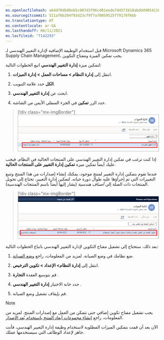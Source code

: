```yaml
---
ms.openlocfilehash: a64d70db80eb5c007d3f96cd81eede7d4571b18abdd4905411083995a6de6dab
ms.sourcegitcommit: 511a76b204f93d23cf9f7a70059525f79170f6bb
ms.translationtype: HT
ms.contentlocale: ar-SA
ms.lasthandoff: 08/11/2021
ms.locfileid: "7142293"
---
```

قبل استخدام الوظيفة الإضافية لإدارة التغيير الهندسي لـ Microsoft Dynamics 365 Supply Chain Management، يجب تمكين الميزة ومفتاح التكوين.

لتمكين ميزة **إدارة التغيير الهندسي** اتبع الخطوات التالية:

1. انتقل إلى **إدارة النظام > مساحات العمل > إدارة الميزات**.

1. حدد علامة التبويب **‎الكل**.

1. ابحث عن **إدارة التغيير الهندسي**.

1. حدد الزر **تمكين** في الجزء السفلي الأيمن من الشاشة.

> [!div class="mx-imgBorder"]
> [![لقطة شاشة لصفحة إدارة الميزات مع "مهندس" في مربع البحث وتم تمييز ميزة "إدارة التغيير الهندسي".](../media/engineering-feature-management.png)](../media/engineering-feature-management.png#lightbox)

إذا كنت ترغب في تمكين إدارة التغيير الهندسي على المنتجات الحالية في النظام، فيجب عليك أيضاً تمكين ميزة **تمكين إدارة التغيير على المنتجات الحالية**.

عندما تقوم بتمكين إدارة التغيير لمنتج موجود، يمكنك إنشاء إصدارات من هذا المنتج وتتبع التغييرات التي تم إجراؤها عليه طوال دورة حياته. لتمكين إدارة التغيير، تحتاج إلى تحويل المنتجات ذات الصلة إلى *أصناف هندسية* (يشار إليها أيضاً باسم المنتجات الهندسية).

> [!div class="mx-imgBorder"]
> [![لقطة شاشة لصفحة إدارة الميزات مع "تمكين إدارة التغيير على المنتجات الحالية" في الفلتر ومع إبراز الميزة.](../media/existing-products-feature.png)](../media/existing-products-feature.png#lightbox)

بعد ذلك، ستحتاج إلى تشغيل مفتاح التكوين لإدارة التغيير الهندسي باتباع الخطوات التالية:

1. ضع نظامك في وضع الصيانة. لمزيد من المعلومات، راجع [وضع الصيانة](/dynamics365/fin-ops-core/dev-itpro/sysadmin/maintenance-mode/?azure-portal=true).

1. انتقل إلى **إدارة النظام> الإعداد > تكوين الترخيص**.

1. قم بتوسيع العقدة **التجارة** .

1. حدد خانة الاختيار **إدارة التغيير الهندسي** .

1. قم بإيقاف تشغيل وضع الصيانة.

> [!NOTE]
> يجب تشغيل مفتاح تكوين إضافي حتى تتمكن من العمل مع إصدارات المنتج. لمزيد من المعلومات، راجع [إنشاء مجموعات أبعاد المنتج باستخدام بُعد الإصدار](/learn/modules/set-up-versioned-products-engineering-change-management/5-dimension-groups/?azure-portal=true).

الآن بعد أن قمت بتمكين الميزات المطلوبة لاستخدام وظيفة إدارة التغيير الهندسي، فأنت جاهز لإعداد الوظائف التي سيستخدمها عملك.

